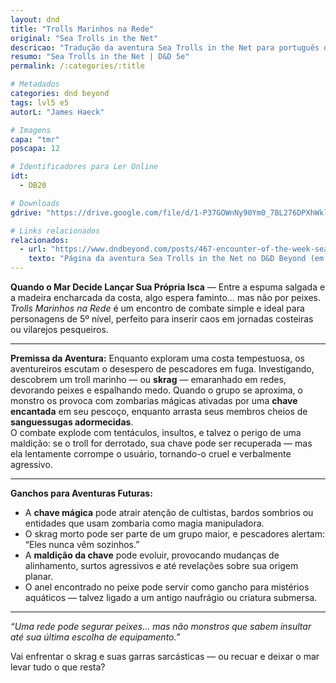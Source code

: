 ```yaml
---
layout: dnd
title: "Trolls Marinhos na Rede"
original: "Sea Trolls in the Net"
descricao: "Tradução da aventura Sea Trolls in the Net para português do Brasil, aventuras de D&D 5e"
resumo: "Sea Trolls in the Net | D&D 5e"
permalink: /:categories/:title

# Metadados
categories: dnd beyond
tags: lvl5 e5
autorL: "James Haeck"

# Imagens
capa: "tmr"
poscapa: 12

# Identificadores para Ler Online
idt:
  - DB20

# Downloads
gdrive: "https://drive.google.com/file/d/1-P37GOWnNy90Ym0_7BL276DPXhWklRuv/view?usp=drive_link"

# Links relacionados
relacionados:
  - url: "https://www.dndbeyond.com/posts/467-encounter-of-the-week-sea-trolls-in-the-net"
    texto: "Página da aventura Sea Trolls in the Net no D&D Beyond (em inglês)"
---
```


**Quando o Mar Decide Lançar Sua Própria Isca** — Entre a espuma salgada e a madeira encharcada da costa, algo espera
faminto… mas não por peixes. _Trolls Marinhos na Rede_ é um encontro de combate simple e ideal para personagens de 5º
nível, perfeito para inserir caos em jornadas costeiras ou vilarejos pesqueiros.

---

**Premissa da Aventura:** Enquanto exploram uma costa tempestuosa, os aventureiros escutam o desespero de pescadores em
fuga. Investigando, descobrem um troll marinho — ou **skrag** — emaranhado em redes, devorando peixes e espalhando medo.
Quando o grupo se aproxima, o monstro os provoca com zombarias mágicas ativadas por uma **chave encantada** em seu
pescoço, enquanto arrasta seus membros cheios de **sanguessugas adormecidas**.  
O combate explode com tentáculos, insultos, e talvez o perigo de uma maldição: se o troll for derrotado, sua chave pode
ser recuperada — mas ela lentamente corrompe o usuário, tornando-o cruel e verbalmente agressivo.

---

**Ganchos para Aventuras Futuras:**

-   A **chave mágica** pode atrair atenção de cultistas, bardos sombrios ou entidades que usam zombaria como magia
    manipuladora.
-   O skrag morto pode ser parte de um grupo maior, e pescadores alertam: “Eles nunca vêm sozinhos.”
-   A **maldição da chave** pode evoluir, provocando mudanças de alinhamento, surtos agressivos e até revelações sobre
    sua origem planar.
-   O anel encontrado no peixe pode servir como gancho para mistérios aquáticos — talvez ligado a um antigo naufrágio ou
    criatura submersa.

---

_“Uma rede pode segurar peixes… mas não monstros que sabem insultar até sua última escolha de equipamento.”_

Vai enfrentar o skrag e suas garras sarcásticas — ou recuar e deixar o mar levar tudo o que resta?
